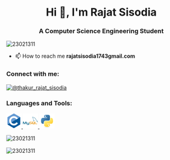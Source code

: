 <h1 align="center">Hi 👋, I'm Rajat Sisodia</h1>
<h3 align="center">A Computer Science Engineering Student</h3>

<p align="left"> <img src="https://komarev.com/ghpvc/?username=23021311&label=Profile%20views&color=0e75b6&style=flat" alt="23021311" /> </p>

- 📫 How to reach me **rajatsisodia1743gmail.com**

<h3 align="left">Connect with me:</h3>
<p align="left">
<a href="https://instagram.com/@thakur_rajat_sisodia" target="blank"><img align="center" src="https://raw.githubusercontent.com/rahuldkjain/github-profile-readme-generator/master/src/images/icons/Social/instagram.svg" alt="@thakur_rajat_sisodia" height="30" width="40" /></a>
</p>

<h3 align="left">Languages and Tools:</h3>
<p align="left"> <a href="https://www.cprogramming.com/" target="_blank" rel="noreferrer"> <img src="https://raw.githubusercontent.com/devicons/devicon/master/icons/c/c-original.svg" alt="c" width="40" height="40"/> </a> <a href="https://www.mysql.com/" target="_blank" rel="noreferrer"> <img src="https://raw.githubusercontent.com/devicons/devicon/master/icons/mysql/mysql-original-wordmark.svg" alt="mysql" width="40" height="40"/> </a> <a href="https://www.python.org" target="_blank" rel="noreferrer"> <img src="https://raw.githubusercontent.com/devicons/devicon/master/icons/python/python-original.svg" alt="python" width="40" height="40"/> </a> </p>

<p><img align="center" src="https://github-readme-stats.vercel.app/api/top-langs?username=23021311&show_icons=true&locale=en&layout=compact" alt="23021311" /></p>

<p><img align="center" src="https://github-readme-streak-stats.herokuapp.com/?user=23021311&" alt="23021311" /></p>
